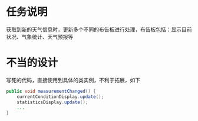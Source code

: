 # 任务说明
获取到新的天气信息时，更新多个不同的布告板进行处理，布告板包括：显示目前状况、气象统计、天气预报等

# 不当的设计
写死的代码，直接使用到具体的类实例，不利于拓展，如下
``` java
public void measurementChanged() {
    currentConditionDisplay.update();
    statisticsDisplay.update();
    ...
}
```